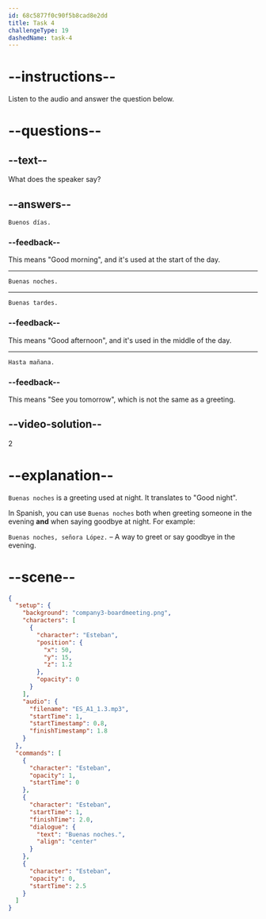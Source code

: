 ```yaml
---
id: 68c5877f0c90f5b8cad8e2dd
title: Task 4
challengeType: 19
dashedName: task-4
---
```


<!-- (Audio) Esteban: Buenas noches -->

# --instructions--

Listen to the audio and answer the question below.

# --questions--

## --text--

What does the speaker say?

## --answers--

`Buenos días.`

### --feedback--

This means "Good morning", and it's used at the start of the day.

---

`Buenas noches.`

---

`Buenas tardes.`

### --feedback--

This means "Good afternoon", and it's used in the middle of the day.

---

`Hasta mañana.`

### --feedback--

This means "See you tomorrow", which is not the same as a greeting.

## --video-solution--

2

# --explanation--

`Buenas noches` is a greeting used at night. It translates to "Good night".

In Spanish, you can use `Buenas noches` both when greeting someone in the evening **and** when saying goodbye at night. For example:  

`Buenas noches, señora López.` – A way to greet or say goodbye in the evening.

# --scene--

```json
{
  "setup": {
    "background": "company3-boardmeeting.png",
    "characters": [
      {
        "character": "Esteban",
        "position": {
          "x": 50,
          "y": 15,
          "z": 1.2
        },
        "opacity": 0
      }
    ],
    "audio": {
      "filename": "ES_A1_1.3.mp3",
      "startTime": 1,
      "startTimestamp": 0.8,
      "finishTimestamp": 1.8
    }
  },
  "commands": [
    {
      "character": "Esteban",
      "opacity": 1,
      "startTime": 0
    },
    {
      "character": "Esteban",
      "startTime": 1,
      "finishTime": 2.0,
      "dialogue": {
        "text": "Buenas noches.",
        "align": "center"
      }
    },
    {
      "character": "Esteban",
      "opacity": 0,
      "startTime": 2.5
    }
  ]
}
```
